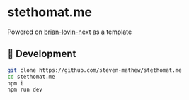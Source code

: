 # stethomat.me

Powered on [brian-lovin-next](https://github.com/brianlovin/brian-lovin-next/tree/9c72f12ee160ee508e021ca31dd407782ce15dcf) as a template

## 🚀 Development

```bash
git clone https://github.com/steven-mathew/stethomat.me 
cd stethomat.me 
npm i
npm run dev
```
